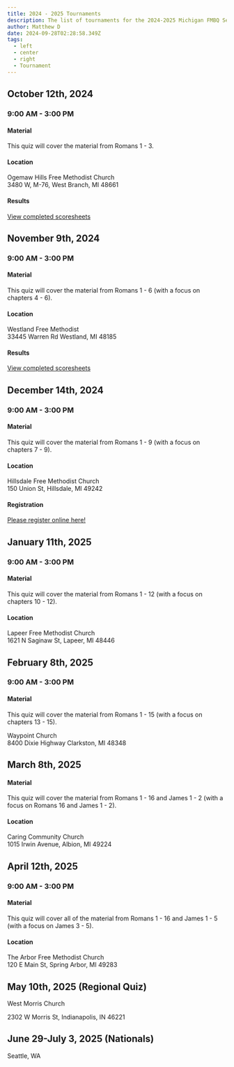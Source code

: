 ```yaml
---
title: 2024 - 2025 Tournaments
description: The list of tournaments for the 2024-2025 Michigan FMBQ Season
author: Matthew D
date: 2024-09-28T02:28:58.349Z
tags:
  - left
  - center
  - right
  - Tournament
---
```

## October 12th, 2024
### 9:00 AM - 3:00 PM

#### Material
This quiz will cover the material from Romans 1 - 3.

#### Location
Ogemaw Hills Free Methodist Church<br>
3480 W, M-76, West Branch, MI 48661

#### Results
<a href="https://fmbq.app/tournaments/1ashw">View completed scoresheets</a>


## November 9th, 2024
### 9:00 AM - 3:00 PM

#### Material
This quiz will cover the material from Romans 1 - 6 (with a focus on chapters 4 - 6).

#### Location
Westland Free Methodist<br>
33445 Warren Rd Westland, MI 48185

#### Results
<a href="https://fmbq.app/tournaments/ksmr5">View completed scoresheets</a>



## December 14th, 2024
### 9:00 AM - 3:00 PM

#### Material
This quiz will cover the material from Romans 1 - 9 (with a focus on chapters 7 - 9).

#### Location
Hillsdale Free Methodist Church<br>
150 Union St, Hillsdale, MI 49242

#### Registration
<a href="https://registrations.fmquizzing.net/register.php?id=189">Please register online here!</a>


## January 11th, 2025
### 9:00 AM - 3:00 PM

#### Material
This quiz will cover the material from Romans 1 - 12 (with a focus on chapters 10 - 12).

#### Location
Lapeer Free Methodist Church<br>
1621 N Saginaw St, Lapeer, MI 48446



## February 8th, 2025
### 9:00 AM - 3:00 PM

#### Material
This quiz will cover the material from Romans 1 - 15 (with a focus on chapters 13 - 15).

Waypoint Church<br>
8400 Dixie Highway Clarkston, MI 48348



## March 8th, 2025

#### Material
This quiz will cover the material from Romans 1 - 16 and James 1 - 2 (with a focus on Romans 16 and James 1 - 2).

#### Location
Caring Community Church<br>
1015 Irwin Avenue, Albion, MI 49224



## April 12th, 2025
### 9:00 AM - 3:00 PM

#### Material
This quiz will cover all of the material from Romans 1 - 16 and James 1 - 5 (with a focus on James 3 - 5).

#### Location
The Arbor Free Methodist Church<br>
120 E Main St, Spring Arbor, MI 49283


## May 10th, 2025 (Regional Quiz)
West Morris Church

2302 W Morris St, Indianapolis, IN 46221


## June 29-July 3, 2025 (Nationals)
Seattle, WA
